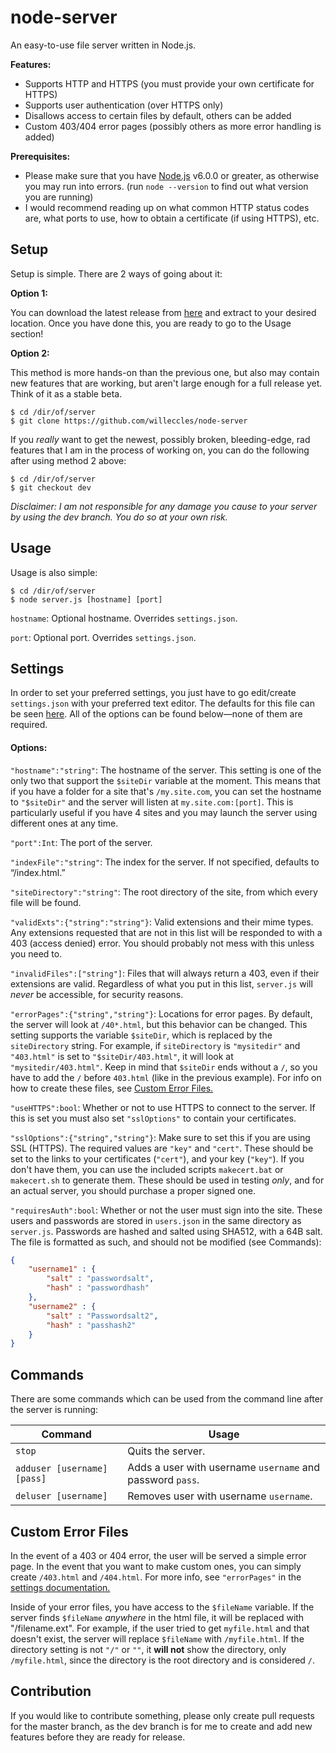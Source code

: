 # node-server
An easy-to-use file server written in Node.js.

**Features:**

- Supports HTTP and HTTPS (you must provide your own certificate for HTTPS)
- Supports user authentication (over HTTPS only)
- Disallows access to certain files by default, others can be added
- Custom 403/404 error pages (possibly others as more error handling is added)

**Prerequisites:**

- Please make sure that you have [Node.js](https://nodejs.org) v6.0.0 or greater, as otherwise you may run into errors. (run `node --version` to find out what version you are running)
- I would recommend reading up on what common HTTP status codes are, what ports to use, how to obtain a certificate (if using HTTPS), etc.

## Setup
Setup is simple. There are 2 ways of going about it:

**Option 1:**

You can download the latest release from [here](https://github.com/WillEccles/node-server/releases/latest) and extract to your desired location. Once you have done this, you are ready to go to the Usage section!

**Option 2:**

This method is more hands-on than the previous one, but also may contain new features that are working, but aren't large enough for a full release yet. Think of it as a stable beta.

```
$ cd /dir/of/server
$ git clone https://github.com/willeccles/node-server
```

If you *really* want to get the newest, possibly broken, bleeding-edge, rad features that I am in the process of working on, you can do the following after using method 2 above:

```
$ cd /dir/of/server
$ git checkout dev
```

*Disclaimer: I am not responsible for any damage you cause to your server by using the dev branch. You do so at your own risk.*

## Usage
Usage is also simple:

```
$ cd /dir/of/server
$ node server.js [hostname] [port]
```

`hostname`: Optional hostname. Overrides `settings.json`.

`port`: Optional port. Overrides `settings.json`.

## Settings
In order to set your preferred settings, you just have to go edit/create `settings.json` with your preferred text editor. The defaults for this file can be seen [here](/settings.json). All of the options can be found below—none of them are required.

#### Options:
`"hostname":"string"`: The hostname of the server. This setting is one of the only two that support the `$siteDir` variable at the moment. This means that if you have a folder for a site that's `/my.site.com`, you can set the hostname to `"$siteDir"` and the server will listen at `my.site.com:[port]`. This is particularly useful if you have 4 sites and you may launch the server using different ones at any time.

`"port":Int`: The port of the server.

`"indexFile":"string"`: The index for the server. If not specified, defaults to “/index.html.”

`"siteDirectory":"string"`: The root directory of the site, from which every file will be found.

`"validExts":{"string":"string"}`: Valid extensions and their mime types. Any extensions requested that are not in this list will be responded to with a 403 (access denied) error. You should probably not mess with this unless you need to.

`"invalidFiles":["string"]`: Files that will always return a 403, even if their extensions are valid. Regardless of what you put in this list, `server.js` will *never* be accessible, for security reasons.

`"errorPages":{"string","string"}`: Locations for error pages. By default, the server will look at `/40*.html`, but this behavior can be changed. This setting supports the variable `$siteDir`, which is replaced by the `siteDirectory` string. For example, if `siteDirectory` is `"mysitedir"` and `"403.html"` is set to `"$siteDir/403.html"`, it will look at `"mysitedir/403.html"`. Keep in mind that `$siteDir` ends without a `/`, so you have to add the `/` before `403.html` (like in the previous example). For info on how to create these files, see [Custom Error Files.](https://github.com/WillEccles/node-server#custom-error-files)

`"useHTTPS":bool`: Whether or not to use HTTPS to connect to the server. If this is set you must also set `"sslOptions"` to contain your certificates.

`"sslOptions":{"string","string"}`: Make sure to set this if you are using SSL (HTTPS). The required values are `"key"` and `"cert"`. These should be set to the links to your certificates (`"cert"`), and your key (`"key"`). If you don't have them, you can use the included scripts `makecert.bat` or `makecert.sh` to generate them. These should be used in testing *only*, and for an actual server, you should purchase a proper signed one.

`"requiresAuth":bool`: Whether or not the user must sign into the site. These users and passwords are stored in `users.json` in the same directory as `server.js`. Passwords are hashed and salted using SHA512, with a 64B salt. The file is formatted as such, and should not be modified (see Commands):

```json
{
	"username1" : {
		"salt" : "passwordsalt",
		"hash" : "passwordhash"
	},
	"username2" : {
		"salt" : "Passwordsalt2",
		"hash" : "passhash2"
	}
}
```

## Commands
There are some commands which can be used from the command line after the server is running:

| Command | Usage |
| --- | --- |
| `stop` | Quits the server. |
| `adduser [username] [pass]` | Adds a user with username `username` and password `pass`. |
| `deluser [username]` | Removes user with username `username`. |

## Custom Error Files
In the event of a 403 or 404 error, the user will be served a simple error page. In the event that you want to make custom ones, you can simply create `/403.html` and `/404.html`. For more info, see `"errorPages"` in the [settings documentation.](https://github.com/WillEccles/node-server#settings)

Inside of your error files, you have access to the `$fileName` variable. If the server finds `$fileName` *anywhere* in the html file, it will be replaced with "/filename.ext". For example, if the user tried to get `myfile.html` and that doesn't exist, the server will replace `$fileName` with `/myfile.html`. If the directory setting is not `"/"` or `""`, it **will not** show the directory, only `/myfile.html`, since the directory is the root directory and is considered  `/`.

## Contribution
If you would like to contribute something, please only create pull requests for the master branch, as the dev branch is for me to create and add new features before they are ready for release.
